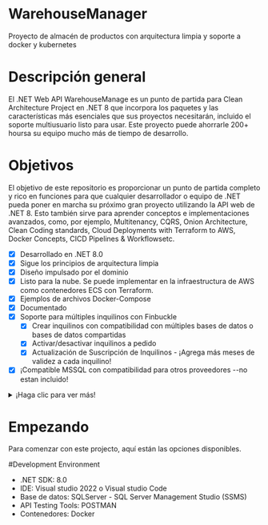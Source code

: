 # WarehouseManager
Proyecto de almacén de productos con arquitectura limpia y soporte a docker y kubernetes

# Descripción general

El .NET Web API WarehouseManage es un punto de partida para Clean Architecture Project en .NET 8 que incorpora los paquetes y las características más esenciales que sus proyectos necesitarán, incluido el soporte multiusuario listo para usar. Este proyecto puede ahorrarle 200+ hoursa su equipo mucho más de tiempo de desarrollo.

# Objetivos 
El objetivo de este repositorio es proporcionar un punto de partida completo y rico en funciones para que cualquier desarrollador o equipo de .NET pueda poner en marcha su próximo gran proyecto utilizando la API web de .NET 8. Esto también sirve para aprender conceptos e implementaciones avanzados, como, por ejemplo, Multitenancy, CQRS, Onion Architecture, Clean Coding standards, Cloud Deployments with Terraform to AWS, Docker Concepts, CICD Pipelines & Workflowsetc.

- [x] Desarrollado en .NET 8.0
- [x] Sigue los principios de arquitectura limpia
- [x] Diseño impulsado por el dominio
- [x] Listo para la nube. Se puede implementar en la infraestructura de AWS como contenedores ECS con Terraform.
- [x] Ejemplos de archivos Docker-Compose
- [x] Documentado
- [x] Soporte para múltiples inquilinos con Finbuckle
  - [x] Crear inquilinos con compatibilidad con múltiples bases de datos o bases de datos compartidas
  - [x] Activar/desactivar inquilinos a pedido
  - [x] Actualización de Suscripción de Inquilinos - ¡Agrega más meses de validez a cada inquilino!
- [x] ¡Compatible MSSQL con compatibilidad para otros proveedores --no estan incluido!

<details>
  <summary>¡Haga clic para ver más!</summary>
  
   - [x] Utiliza Entity Framework Core como abstracción de base de datos
   - [x] Patrón de repositorio flexible
   - [x] Integración elegante para un rendimiento óptimo
   - [x] Integración de Serilog con varios receptores: archivos, SEQ, Kibana
   - [x] OpenAPI: admite la generación de servicios al cliente
   - [x] Integración de Mapster para una cartografía más rápida
   - [x] Control de versiones de API
   - [x] Almacenamiento en caché de respuestas: almacenamiento en caché distribuido + REDIS
   - [x] Validaciones fluidas
   - [x] Registro de auditoría
   - [x] Gestión avanzada de permisos basados ​​en roles y usuarios
   - [x] Análisis de código e integración de StyleCop con conjuntos de reglas
   - [x] Localización basada en JSON con almacenamiento en caché
   - [x] Soporte de Hangfire: Panel de control seguro
   - [x] Servicio de almacenamiento de archivos
   - [x] Proyectos de prueba
   - [x] Autenticación JWT y Azure AD
   - [x] MediatR-CQRS
   - [x] Notificaciones de SignalR
   - [x] Y mucho más
</details>

# Empezando
Para comenzar con este projecto, aquí están las opciones disponibles.

#Development Environment

- .NET SDK: 8.0
- IDE: Visual studio 2022 o Visual studio Code
- Base de datos: SQLServer - SQL Server Management Studio (SSMS)
- API Testing Tools: POSTMAN
- Contenedores: Docker



